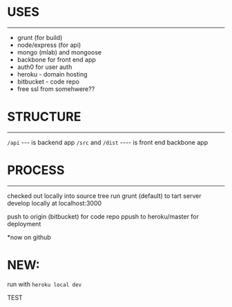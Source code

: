 
# USES
---

- grunt (for build)
- node/express (for api)
- mongo (mlab) and mongoose
- backbone for front end app
- auth0 for user auth
- heroku - domain hosting
- bitbucket - code repo
- free ssl from somehwere??



# STRUCTURE
---
`/api` --- is backend app
`/src` and `/dist` ---- is front end backbone app



# PROCESS
---

checked out locally into source tree
run grunt (default) to tart server
develop locally at localhost:3000

push to origin (bitbucket) for code repo
ppush to heroku/master for deployment

*now on github

# NEW:
run with `heroku local dev`

TEST
